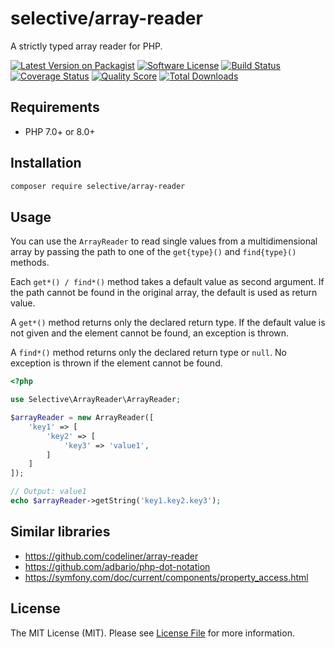 # selective/array-reader

A strictly typed array reader for PHP.

[![Latest Version on Packagist](https://img.shields.io/github/release/selective-php/array-reader.svg)](https://packagist.org/packages/selective/array-reader)
[![Software License](https://img.shields.io/badge/license-MIT-brightgreen.svg)](LICENSE)
[![Build Status](https://github.com/selective-php/array-reader/workflows/build/badge.svg)](https://github.com/selective-php/array-reader/actions)
[![Coverage Status](https://img.shields.io/scrutinizer/coverage/g/selective-php/array-reader.svg)](https://scrutinizer-ci.com/g/selective-php/array-reader/code-structure)
[![Quality Score](https://img.shields.io/scrutinizer/quality/g/selective-php/array-reader.svg)](https://scrutinizer-ci.com/g/selective-php/array-reader/?branch=master)
[![Total Downloads](https://img.shields.io/packagist/dt/selective/array-reader.svg)](https://packagist.org/packages/selective/array-reader/stats)


## Requirements

* PHP 7.0+ or 8.0+

## Installation

```bash
composer require selective/array-reader
```

## Usage

You can use the `ArrayReader` to read single values from a multidimensional 
array by passing the path to one of the `get{type}()` and `find{type}()` methods. 

Each `get*() / find*()` method takes a default value as second argument.
If the path cannot be found in the original array, the default is used as return value.

A `get*()` method returns only the declared return type. 
If the default value is not given and the element cannot be found, an exception is thrown.

A `find*()` method returns only the declared return type or `null`. 
No exception is thrown if the element cannot be found.

```php
<?php

use Selective\ArrayReader\ArrayReader;

$arrayReader = new ArrayReader([
    'key1' => [
        'key2' => [
            'key3' => 'value1',
        ]
    ]
]);

// Output: value1
echo $arrayReader->getString('key1.key2.key3');
```

## Similar libraries

* https://github.com/codeliner/array-reader
* https://github.com/adbario/php-dot-notation
* https://symfony.com/doc/current/components/property_access.html

## License

The MIT License (MIT). Please see [License File](LICENSE) for more information.
